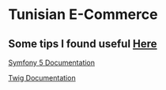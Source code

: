 # Tunisian E-Commerce
## Some tips I found useful [Here](Tips.txt)
[Symfony 5 Documentation](https://symfony.com/doc/5.x/index.html)

[Twig Documentation](https://twig.symfony.com/doc/)

